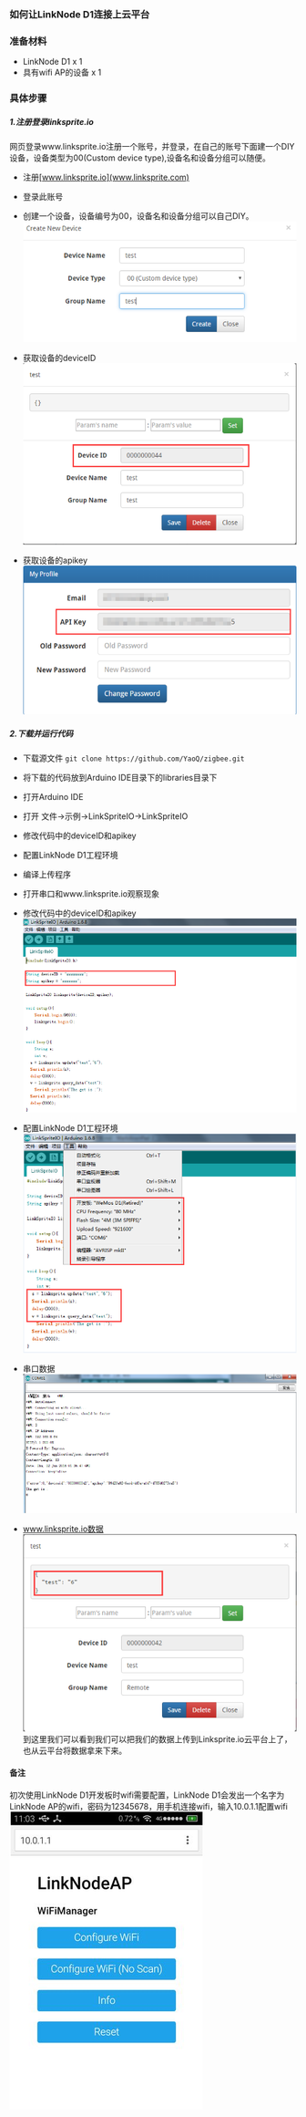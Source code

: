 ### 如何让LinkNode D1连接上云平台


### 准备材料
* LinkNode D1 x 1
* 具有wifi AP的设备 x 1 

### 具体步骤
##### 1.注册登录linksprite.io
网页登录www.linksprite.io注册一个账号，并登录，在自己的账号下面建一个DIY设备，设备类型为00(Custom device type),设备名和设备分组可以随便。

* 注册[www.linksprite.io](www.linksprite.com)
* 登录此账号  
* 创建一个设备，设备编号为00，设备名和设备分组可以自己DIY。 
![](picture/1.png)

* 获取设备的deviceID
![](picture/2.png)

* 获取设备的apikey
![](picture/3.png)

##### 2.下载并运行代码
* 下载源文件
`git clone https://github.com/YaoQ/zigbee.git`
* 将下载的代码放到Arduino IDE目录下的libraries目录下
* 打开Arduino IDE 
* 打开 文件->示例->LinkSpriteIO->LinkSpriteIO
* 修改代码中的deviceID和apikey
* 配置LinkNode D1工程环境
* 编译上传程序  
* 打开串口和www.linksprite.io观察现象

* 修改代码中的deviceID和apikey  
![](picture/4.png)  
* 配置LinkNode D1工程环境  
![](picture/5.png)
* 串口数据  
![](picture/8.png)
* www.linksprite.io数据  
![](picture/7.png)  
到这里我们可以看到我们可以把我们的数据上传到Linksprite.io云平台上了，也从云平台将数据拿来下来。
#### 备注
初次使用LinkNode D1开发板时wifi需要配置，LinkNode D1会发出一个名字为LinkNode AP的wifi，密码为12345678，用手机连接wifi，输入10.0.1.1配置wifi  
![](picture/6.png)

